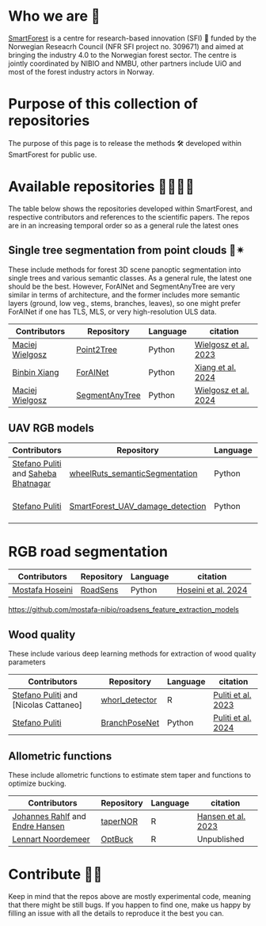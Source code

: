 # Who we are 🙋‍ 
[SmartForest](https://smartforest.no/) is a centre for research-based innovation (SFI) 🚀 funded by the Norwegian Reseacrh Council (NFR SFI project no. 309671) and aimed at bringing the industry 4.0 to the Norwegian forest sector. The centre is jointly coordinated by NIBIO and NMBU, other partners include UiO and most of the forest industry actors in Norway.

# Purpose of this collection of repositories 
The purpose of this page is to release the methods 🛠️ developed within SmartForest for public use.

# Available repositories 👩‍🔬🧑‍🔬
The table below shows the repositories developed within SmartForest, and respective contributors and references to the scientific papers. The repos are in an increasing temporal order so as a general rule the latest ones 

## Single tree segmentation from point clouds 🌲✴︎
These include methods for forest 3D scene panoptic segmentation into single trees and various semantic classes. 
As a general rule, the latest one should be the best. However, ForAINet and SegmentAnyTree are very similar in terms of architecture, and the former includes more semantic layers (ground, low veg., stems, branches, leaves), so one might prefer ForAINet if one has TLS, MLS, or very high-resolution ULS data.

| Contributors  | Repository | Language | citation |
| ------------- | ------------- | ------------- |------------- |
| [Maciej Wielgosz](https://github.com/maciekwielgosz) | [Point2Tree](https://github.com/SmartForest-no/Point2tree) | Python | [Wielgosz et al. 2023](https://www.mdpi.com/2072-4292/15/15/3737)|
|[Binbin Xiang](https://github.com/bxiang233) | [ForAINet](https://github.com/bxiang233/ForAINet) |Python | [Xiang et al. 2024](https://www.sciencedirect.com/science/article/pii/S0034425724000890) |
|[Maciej Wielgosz](https://github.com/maciekwielgosz) | [SegmentAnyTree](https://github.com/SmartForest-no/SegmentAnyTree) |Python | [Wielgosz et al. 2024](https://www.sciencedirect.com/science/article/pii/S0034425724003936)|

## UAV RGB models
| Contributors  | Repository | Language | citation |
| ------------- | ------------- | ------------- |------------- |
| [Stefano Puliti](https://github.com/stefp)  and [Saheba Bhatnagar](https://github.com/sabh92)| [wheelRuts_semanticSegmentation](https://github.com/SmartForest-no/wheelRuts_semanticSegmentation)  | Python | [Bhatnagar et al. 2022](https://academic.oup.com/forestry/article/95/5/698/6627280)|
|[Stefano Puliti](https://github.com/stefp) | [SmartForest_UAV_damage_detection](https://github.com/stefp/SmartForest_UAV_damage_detection) |Python | [Puliti and Astrup 2022](https://www.sciencedirect.com/science/article/pii/S1569843222001431)|

# RGB road segmentation
| Contributors  | Repository | Language | citation |
| ------------- | ------------- | ------------- |------------- |
| [Mostafa Hoseini](https://github.com/orgs/SmartForest-no/people/mostafa-nibio)  | [RoadSens](https://github.com/mostafa-nibio/roadsens_feature_extraction_models)  | Python | [Hoseini et al. 2024](https://www.sciencedirect.com/science/article/pii/S0168169924011013)|

https://github.com/mostafa-nibio/roadsens_feature_extraction_models
## Wood quality
These include various deep learning methods for extraction of wood quality parameters

| Contributors  | Repository | Language | citation |
| ------------- | ------------- | ------------- |------------- |
| [Stefano Puliti](https://github.com/stefp)  and [Nicolas Cattaneo]| [whorl_detector](https://github.com/SmartForest-no/YOLOv5-whorlDetector)  | R | [Puliti et al. 2023](https://academic.oup.com/forestry/article-abstract/96/1/37/6628789)|
|[Stefano Puliti](https://github.com/stefp) | [BranchPoseNet](https://github.com/stefp/BranchPoseNet) |Python | [Puliti et al. 2024](https://arxiv.org/abs/2409.14755)|

## Allometric functions 
These include allometric functions to estimate stem taper and functions to optimize bucking.

| Contributors  | Repository | Language | citation |
| ------------- | ------------- | ------------- |------------- |
| [Johannes Rahlf](https://github.com/JohannesRahlf) and [Endre Hansen](https://github.com/endrh) | [taperNOR](https://github.com/SmartForest-no/taperNOR)  | R | [Hansen et al. 2023](https://www.tandfonline.com/doi/full/10.1080/02827581.2023.2243821) |
|[Lennart Noordemeer](https://github.com/lennartnoordermeer) | [OptBuck](https://github.com/SmartForest-no/optBuck) |R | Unpublished |

# Contribute 🚧🔨
Keep in mind that the repos above are mostly experimental code, meaning that there might be still bugs. If you happen to find one, make us happy by filling an issue with all the details to reproduce it the best you can.

